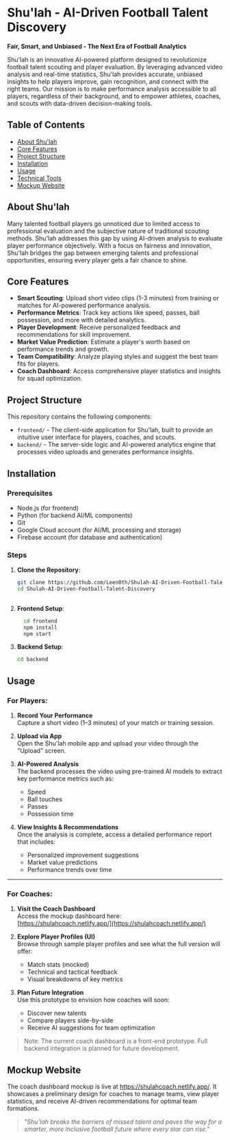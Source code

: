 
# Shu'lah - AI-Driven Football Talent Discovery

**Fair, Smart, and Unbiased - The Next Era of Football Analytics**

Shu'lah is an innovative AI-powered platform designed to revolutionize football talent scouting and player evaluation. By leveraging advanced video analysis and real-time statistics, Shu'lah provides accurate, unbiased insights to help players improve, gain recognition, and connect with the right teams. Our mission is to make performance analysis accessible to all players, regardless of their background, and to empower athletes, coaches, and scouts with data-driven decision-making tools.

## Table of Contents
- [About Shu'lah](#about-shulah)
- [Core Features](#core-features)
- [Project Structure](#project-structure)
- [Installation](#installation)
- [Usage](#usage)
- [Technical Tools](#technical-tools)
- [Mockup Website](#mockup-website)


## About Shu'lah

Many talented football players go unnoticed due to limited access to professional evaluation and the subjective nature of traditional scouting methods. Shu'lah addresses this gap by using AI-driven analysis to evaluate player performance objectively. With a focus on fairness and innovation, Shu'lah bridges the gap between emerging talents and professional opportunities, ensuring every player gets a fair chance to shine.

## Core Features

- **Smart Scouting**: Upload short video clips (1-3 minutes) from training or matches for AI-powered performance analysis.
- **Performance Metrics**: Track key actions like speed, passes, ball possession, and more with detailed analytics.
- **Player Development**: Receive personalized feedback and recommendations for skill improvement.
- **Market Value Prediction**: Estimate a player's worth based on performance trends and growth.
- **Team Compatibility**: Analyze playing styles and suggest the best team fits for players.
- **Coach Dashboard**: Access comprehensive player statistics and insights for squad optimization.

## Project Structure

This repository contains the following components:

- `frontend/` - The client-side application for Shu'lah, built to provide an intuitive user interface for players, coaches, and scouts.
- `backend/` - The server-side logic and AI-powered analytics engine that processes video uploads and generates performance insights.

## Installation

### Prerequisites
- Node.js (for frontend)
- Python (for backend AI/ML components)
- Git
- Google Cloud account (for AI/ML processing and storage)
- Firebase account (for database and authentication)

### Steps
1. **Clone the Repository**:
   ```bash
   git clone https://github.com/Leen0th/Shulah-AI-Driven-Football-Talent-Discovery.git
   cd Shulah-AI-Driven-Football-Talent-Discovery
 
2. **Frontend Setup**:
	```bash
	  cd frontend
	  npm install
	  npm start

3. **Backend Setup**:
	  ```bash
	  cd backend

## Usage

### For Players:

1. **Record Your Performance**  
   Capture a short video (1–3 minutes) of your match or training session.

2. **Upload via App**  
   Open the Shu'lah mobile app and upload your video through the "Upload" screen.

3. **AI-Powered Analysis**  
   The backend processes the video using pre-trained AI models to extract key performance metrics such as:
   - Speed
   - Ball touches
   - Passes
   - Possession time

4. **View Insights & Recommendations**  
   Once the analysis is complete, access a detailed performance report that includes:
   - Personalized improvement suggestions
   - Market value predictions
   - Performance trends over time

---

### For Coaches:

1. **Visit the Coach Dashboard**  
   Access the mockup dashboard here:  
   [https://shulahcoach.netlify.app/](https://shulahcoach.netlify.app/)

2. **Explore Player Profiles (UI)**  
   Browse through sample player profiles and see what the full version will offer:
   - Match stats (mocked)
   - Technical and tactical feedback
   - Visual breakdowns of key metrics

3. **Plan Future Integration**  
   Use this prototype to envision how coaches will soon:
   - Discover new talents
   - Compare players side-by-side
   - Receive AI suggestions for team optimization

> Note: The current coach dashboard is a front-end prototype. Full backend integration is planned for future development.


## Mockup Website
The coach dashboard mockup is live at https://shulahcoach.netlify.app/.
It showcases a preliminary design for coaches to manage teams, view player statistics, and receive AI-driven recommendations for optimal team formations.


> _"Shu’lah breaks the barriers of missed talent and paves the way for a smarter, more inclusive football future where every star can rise."_


   
